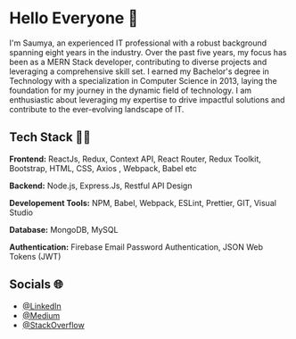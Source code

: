 # Hello Everyone 👋

I'm Saumya, an experienced IT professional with a robust background spanning eight years in the industry. Over the past five years, my focus has been as a MERN Stack developer, contributing to diverse projects and leveraging a comprehensive skill set. I earned my Bachelor's degree in Technology with a specialization in Computer Science in 2013, laying the foundation for my journey in the dynamic field of technology. I am enthusiastic about leveraging my expertise to drive impactful solutions and contribute to the ever-evolving landscape of IT.

## Tech Stack 👩‍💻

**Frontend:** ReactJs, Redux, Context API, React Router, Redux Toolkit, Bootstrap, HTML, CSS, Axios , Webpack, Babel etc

**Backend:** Node.js, Express.Js, Restful API Design

**Developement Tools:** NPM, Babel, Webpack, ESLint, Prettier, GIT, Visual Studio

**Database:** MongoDB, MySQL

**Authentication:** Firebase Email Password Authentication, JSON Web Tokens (JWT)


## Socials 🌐

- [@LinkedIn](https://www.linkedin.com/in/saumya-singh-92bb83a5/)
- [@Medium](https://medium.com/@saumyasingh026)
- [@StackOverflow](https://stackoverflow.com/users/6691703/saumya-singh)




<!--
**saumyasinghgithub/saumyasinghgithub** is a ✨ _special_ ✨ repository because its `README.md` (this file) appears on your GitHub profile.

Here are some ideas to get you started:

- 🔭 I’m currently working on ...
- 🌱 I’m currently learning ...
- 👯 I’m looking to collaborate on ...
- 🤔 I’m looking for help with ...
- 💬 Ask me about ...
- 📫 How to reach me: ...
- 😄 Pronouns: ...
- ⚡ Fun fact: ...
-->

